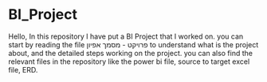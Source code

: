 # BI_Project
Hello, In this repository I have put a BI Project that I worked on.
you can start by reading the file פרויקט - מסמך אפיון to understand what is the project about, and the detailed steps working on the project.
you can also find the relevant files in the repository like the power bi file, source to target excel file, ERD.

